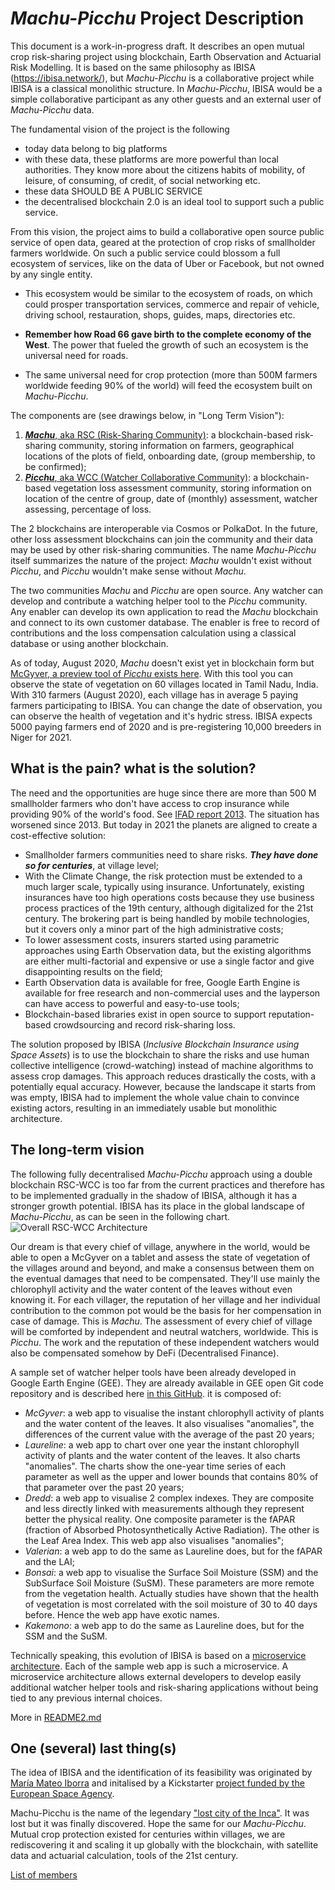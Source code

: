 # _Machu-Picchu_ Project Description
This document is a work-in-progress draft. It describes an open mutual crop risk-sharing project using blockchain, Earth Observation and Actuarial Risk Modelling. It is based on the same philosophy as IBISA (https://ibisa.network/), but _Machu-Picchu_ is a collaborative project while IBISA is a classical monolithic structure. In _Machu-Picchu_, IBISA would be a simple collaborative participant as any other guests and an external user of _Machu-Picchu_ data. 

The fundamental vision of the project is the following
* today data belong to big platforms
* with these data, these platforms are more powerful than local authorities. They know more about the citizens habits of mobility, of leisure, of consuming, of credit, of social networking etc.
* these data SHOULD BE A PUBLIC SERVICE
* the decentralised blockchain 2.0 is an ideal tool to support such a public service.

From this vision, the project aims to build a collaborative open source public service of open data, geared at the protection of crop risks of smallholder farmers worldwide. On such a public service could blossom a full ecosystem of services, like on the data of Uber or Facebook, but not owned by any single entity. 

* This ecosystem would be similar to the ecosystem of roads, on which could prosper transportation services, commerce and repair of vehicle, driving school, restauration, shops, guides, maps, directories etc. 

* **Remember how Road 66 gave birth to the complete economy of the West**. The power that fueled the growth of such an ecosystem is the universal need for roads. 

* The same universal need for crop protection (more than 500M farmers worldwide feeding 90% of the world) will feed the ecosystem built on _Machu-Picchu_.

The components are (see drawings below, in "Long Term Vision"):

1. [**_Machu_**, aka RSC (Risk-Sharing Community)](https://github.com/kvutien/Top-Level/tree/master/RSC): a blockchain-based risk-sharing community, storing information on farmers, geographical locations of  the plots of field, onboarding date, (group membership, to be confirmed);
2. [**_Picchu_**, aka WCC (Watcher Collaborative Community)](https://github.com/kvutien/Top-Level/tree/master/WCC): a blockchain-based vegetation loss assessment community, storing information on location of the centre of group, date of (monthly) assessment, watcher assessing, percentage of loss.

The 2 blockchains are interoperable via Cosmos or PolkaDot. In the future, other loss assessment blockchains can join the community and their data may be used by other risk-sharing communities. The name _Machu-Picchu_ itself summarizes the nature of the project: _Machu_ wouldn't exist without _Picchu_, and _Picchu_ wouldn't make sense without _Machu_.

The two communities _Machu_ and _Picchu_ are open source. Any watcher can develop and contribute a watching helper tool to the _Picchu_ community. Any enabler can develop its own application to read the _Machu_ blockchain and connect to its own customer database. The enabler is free to record of contributions and the loss compensation calculation using a classical database or using another blockchain.

As of today, August 2020, _Machu_ doesn't exist yet in blockchain form but [McGyver, a preview tool of _Picchu_ exists here](https://ibisa.users.earthengine.app/view/mcgyver3). With this tool you can observe the state of vegetation on 60 villages located in Tamil Nadu, India. With 310 farmers (August 2020), each village has in average 5 paying farmers participating to IBISA. You can change the date of observation, you can observe the health of vegetation and it's hydric stress. IBISA expects 5000 paying farmers end of 2020 and is pre-registering 10,000 breeders in Niger for 2021.

## What is the pain? what is the solution?
The need and the opportunities are huge since there are more than 500 M smallholder farmers who don't have access to crop insurance while providing 90% of the world's food. See [IFAD report 2013](https://www.ifad.org/documents/38714170/40706188/Smallholders+can+feed+the+world_e.pdf/460ca6c2-7621-40d8-9f79-a56f6f8fa75e). The situation has worsened since 2013. But today in 2021 the planets are aligned to create a cost-effective solution:
* Smallholder farmers communities need to share risks. **_They have done so for centuries_**, at village level;
* With the Climate Change, the risk protection must be extended to a much larger scale, typically using insurance. Unfortunately, existing insurances have too high operations costs because they use business process practices of the 19th century, although digitalized for the 21st century. The brokering part is being handled by mobile technologies, but it covers only a minor part of the high administrative costs;
* To lower assessment costs, insurers started using parametric approaches using Earth Observation data, but the existing algorithms are either multi-factorial and expensive or use a single factor and give disappointing results on the field;
* Earth Observation data is available for free, Google Earth Engine is available for free research and non-commercial uses and the layperson can have access to powerful and easy-to-use tools;
* Blockchain-based libraries exist in open source to support reputation-based crowdsourcing and record risk-sharing loss.

The solution proposed by IBISA (_Inclusive Blockchain Insurance using Space Assets_) is to use the blockchain to share the risks and use human collective intelligence (crowd-watching) instead of machine algorithms to assess crop damages. This approach reduces drastically the costs, with a potentially equal accuracy. However, because the landscape it starts from was empty, IBISA had to implement the whole value chain to convince existing actors, resulting in an immediately usable but monolithic architecture. 

## The long-term vision
The following fully decentralised _Machu-Picchu_ approach using a double blockchain RSC-WCC is too far from the current practices and therefore has to be implemented gradually in the shadow of IBISA, although it has a stronger growth potential. IBISA has its place in the global landscape of _Machu-Picchu_, as can be seen in the following chart. ![Overall RSC-WCC Architecture](https://raw.githubusercontent.com/kvutien/Top-Level/master/common/images/20200717%20RSC-WCC%20Overall%20Architecture.png)

Our dream is that every chief of village, anywhere in the world, would be able to open a McGyver on a tablet and assess the state of vegetation of the villages around and beyond, and make a consensus between them on the eventual damages that need to be compensated. They'll use mainly the chlorophyll activity and the water content of the leaves without even knowing it. For each villager, the reputation of her village and her individual contribution to the common pot would be the basis for her compensation in case of damage. This is _Machu_. The assessment of every chief of village will be comforted by independent and neutral watchers, worldwide. This is _Picchu_. The work and the reputation of these independent watchers would also be compensated somehow by DeFi (Decentralised Finance).

A sample set of watcher helper tools have been already developed in Google Earth Engine (GEE). They are already available in GEE open Git code repository and is described here [in this GitHub](https://github.com/kvutien/Top-Level/tree/master/WCC). it is composed of:
* _McGyver_: a web app to visualise the instant chlorophyll activity of plants and the water content of the leaves. It also visualises "anomalies", the differences of the current value with the average of the past 20 years;
* _Laureline_: a web app to chart over one year the instant chlorophyll activity of plants and the water content of the leaves. It also charts "anomalies". The charts show the one-year time series of each parameter as well as the upper and lower bounds that contains 80% of that parameter over the past 20 years;
* _Dredd_: a web app to visualise 2 complex indexes. They are composite and less directly linked with measurements although they represent better the physical reality. One composite parameter is the fAPAR (fraction of Absorbed Photosynthetically Active Radiation). The other is the Leaf Area Index. This web app also visualises "anomalies";
* _Valerian_: a web app to do the same as Laureline does, but for the fAPAR and the LAI;
* _Bonsai_: a web app to visualise the Surface Soil Moisture (SSM) and the SubSurface Soil Moisture (SuSM). These parameters are more remote from the vegetation health. Actually studies have shown that the health of vegetation is most correlated with the soil moisture of 30 to 40  days before. Hence the web app have exotic names.
* _Kakemono_: a web app to do the same as Laureline does, but for the SSM and the SuSM.

Technically speaking, this evolution of IBISA is based on a [microservice architecture](https://en.wikipedia.org/wiki/Microservices). Each of the sample web app is such a microservice. A microservice architecture allows external developers to develop easily additional watcher helper tools and risk-sharing applications without being tied to any previous internal choices.

More in [README2.md](https://github.com/kvutien/Top-Level/blob/master/README2.md)

## One (several) last thing(s)
The idea of IBISA and the identification of its feasibility was originated by [María Mateo Iborra](https://www.linkedin.com/in/mariamateoiborra/) and initalised by a Kickstarter [project funded by the European Space Agency](https://business.esa.int/projects/ibisa-1).

Machu-Picchu is the name of the legendary ["lost city of the Inca"](https://en.wikipedia.org/wiki/Machu_Picchu). It was lost but it was finally discovered. Hope the same for our _Machu-Picchu_. Mutual crop protection existed for centuries within villages, we are rediscovering it and scaling it up globally with the blockchain, with satellite data and actuarial calculation, tools of the 21st century.

[List of members](https://github.com/kvutien/Machu_Picchu_Top-Level/blob/master/members.md)
